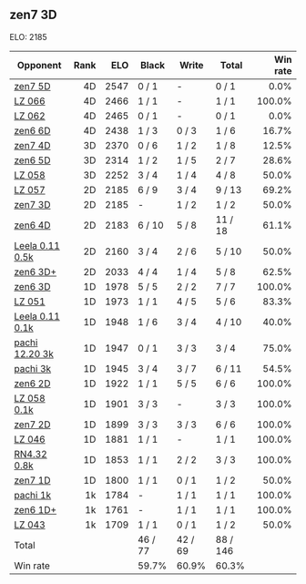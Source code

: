 ## zen7 3D ##

ELO: 2185

Opponent | Rank | ELO | Black | Write | Total | Win rate
---------|-----:|----:|-------|-------|-------|-------:
[zen7 5D](zen7%205D.md) | 4D | 2547 | 0 / 1 | - | 0 / 1 | 0.0%
[LZ 066](LZ%20066.md) | 4D | 2466 | 1 / 1 | - | 1 / 1 | 100.0%
[LZ 062](LZ%20062.md) | 4D | 2465 | 0 / 1 | - | 0 / 1 | 0.0%
[zen6 6D](zen6%206D.md) | 4D | 2438 | 1 / 3 | 0 / 3 | 1 / 6 | 16.7%
[zen7 4D](zen7%204D.md) | 3D | 2370 | 0 / 6 | 1 / 2 | 1 / 8 | 12.5%
[zen6 5D](zen6%205D.md) | 3D | 2314 | 1 / 2 | 1 / 5 | 2 / 7 | 28.6%
[LZ 058](LZ%20058.md) | 3D | 2252 | 3 / 4 | 1 / 4 | 4 / 8 | 50.0%
[LZ 057](LZ%20057.md) | 2D | 2185 | 6 / 9 | 3 / 4 | 9 / 13 | 69.2%
[zen7 3D](zen7%203D.md) | 2D | 2185 | - | 1 / 2 | 1 / 2 | 50.0%
[zen6 4D](zen6%204D.md) | 2D | 2183 | 6 / 10 | 5 / 8 | 11 / 18 | 61.1%
[Leela 0.11 0.5k](Leela%200.11%200.5k.md) | 2D | 2160 | 3 / 4 | 2 / 6 | 5 / 10 | 50.0%
[zen6 3D+](zen6%203D+.md) | 2D | 2033 | 4 / 4 | 1 / 4 | 5 / 8 | 62.5%
[zen6 3D](zen6%203D.md) | 1D | 1978 | 5 / 5 | 2 / 2 | 7 / 7 | 100.0%
[LZ 051](LZ%20051.md) | 1D | 1973 | 1 / 1 | 4 / 5 | 5 / 6 | 83.3%
[Leela 0.11 0.1k](Leela%200.11%200.1k.md) | 1D | 1948 | 1 / 6 | 3 / 4 | 4 / 10 | 40.0%
[pachi 12.20 3k](pachi%2012.20%203k.md) | 1D | 1947 | 0 / 1 | 3 / 3 | 3 / 4 | 75.0%
[pachi 3k](pachi%203k.md) | 1D | 1945 | 3 / 4 | 3 / 7 | 6 / 11 | 54.5%
[zen6 2D](zen6%202D.md) | 1D | 1922 | 1 / 1 | 5 / 5 | 6 / 6 | 100.0%
[LZ 058 0.1k](LZ%20058%200.1k.md) | 1D | 1901 | 3 / 3 | - | 3 / 3 | 100.0%
[zen7 2D](zen7%202D.md) | 1D | 1899 | 3 / 3 | 3 / 3 | 6 / 6 | 100.0%
[LZ 046](LZ%20046.md) | 1D | 1881 | 1 / 1 | - | 1 / 1 | 100.0%
[RN4.32 0.8k](RN4.32%200.8k.md) | 1D | 1853 | 1 / 1 | 2 / 2 | 3 / 3 | 100.0%
[zen7 1D](zen7%201D.md) | 1D | 1800 | 1 / 1 | 0 / 1 | 1 / 2 | 50.0%
[pachi 1k](pachi%201k.md) | 1k | 1784 | - | 1 / 1 | 1 / 1 | 100.0%
[zen6 1D+](zen6%201D+.md) | 1k | 1761 | - | 1 / 1 | 1 / 1 | 100.0%
[LZ 043](LZ%20043.md) | 1k | 1709 | 1 / 1 | 0 / 1 | 1 / 2 | 50.0%
Total | | | 46 / 77 | 42 / 69 | 88 / 146 | 
Win rate| | | 59.7% | 60.9% | 60.3% | 
